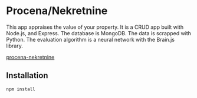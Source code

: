 # Procena/Nekretnine

This app appraises the value of your property. It is a CRUD app built with Node.js, and Express. The database is MongoDB. The data is scrapped with Python. The evaluation algorithm is a neural network with the Brain.js library.

[procena-nekretnine](https://procena-nekretnine.onrender.com/)

## Installation

```bash
npm install
```

